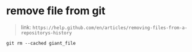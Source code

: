 # remove file from git 

> link: `https://help.github.com/en/articles/removing-files-from-a-repositorys-history` 

~~~git
git rm --cached giant_file
~~~